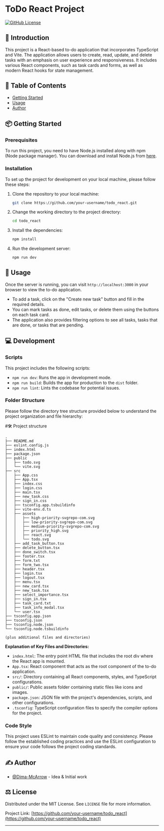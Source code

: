 # ToDo React Project

[![GitHub License](https://img.shields.io/github/license/Dima-McArrow/todo_react)](/LICENSE)

## 🌟 Introduction

This project is a React-based to-do application that incorporates TypeScript and Vite. The application allows users to create, read, update, and delete tasks with an emphasis on user experience and responsiveness. It includes various React components, such as task cards and forms, as well as modern React hooks for state management.

## 📝 Table of Contents

- [Getting Started](#getting_started)
- [Usage](#usage)
- [Author](#author)

## 📦 Getting Started <a name = "getting_started"></a>

### Prerequisites

To run this project, you need to have Node.js installed along with npm (Node package manager). You can download and install Node.js from [here](https://nodejs.org/).

### Installation

To set up the project for development on your local machine, please follow these steps:

1. Clone the repository to your local machine:
   ```sh
   git clone https://github.com/your-username/todo_react.git
   ```
2. Change the working directory to the project directory:
   ```sh
   cd todo_react
   ```
3. Install the dependencies:
   ```sh
   npm install
   ```
4. Run the development server:
   ```sh
   npm run dev
   ```

## 📝 Usage <a name = "usage"></a>

Once the server is running, you can visit `http://localhost:3000` in your browser to view the to-do application.

- To add a task, click on the "Create new task" button and fill in the required details.
- You can mark tasks as done, edit tasks, or delete them using the buttons on each task card.
- The application also provides filtering options to see all tasks, tasks that are done, or tasks that are pending.

## 💻 Development

### Scripts

This project includes the following scripts:

- `npm run dev`: Runs the app in development mode.
- `npm run build`: Builds the app for production to the `dist` folder.
- `npm run lint`: Lints the codebase for potential issues.

### Folder Structure

Please follow the directory tree structure provided below to understand the project organization and file hierarchy:

#🛠 Project structure

```
.
├── README.md
├── eslint.config.js
├── index.html
├── package.json
├── public
│   ├── todo.svg
│   └── vite.svg
├── src
│   ├── App.css
│   ├── App.tsx
│   ├── index.css
│   ├── login.css
│   ├── main.tsx
│   ├── new_task.css
│   ├── sign_in.css
│   ├── tsconfig.app.tsbuildinfo
│   ├── vite-env.d.ts
│   ├── assets
│   │   ├── high-priority-svgrepo-com.svg
│   │   ├── low-priority-svgrepo-com.svg
│   │   ├── medium-priority-svgrepo-com.svg
│   │   ├── priority_high.svg
│   │   ├── react.svg
│   │   └── todo.svg
│   ├── add_task_button.tsx
│   ├── delete_button.tsx
│   ├── done_switch.tsx
│   ├── footer.tsx
│   ├── form.txt
│   ├── form_two.tsx
│   ├── header.tsx
│   ├── login.tsx
│   ├── logout.tsx
│   ├── menu.tsx
│   ├── new_card.tsx
│   ├── new_task.tsx
│   ├── select_importance.tsx
│   ├── sign_in.tsx
│   ├── task_card.txt
│   ├── task_info_modal.tsx
│   └── user.tsx
├── tsconfig.app.json
├── tsconfig.json
├── tsconfig.node.json
└── tsconfig.node.tsbuildinfo

(plus additional files and directories)
```

**Explanation of Key Files and Directories:**

- `index.html`: The entry point HTML file that includes the root div where the React app is mounted.
- `App.tsx`: React component that acts as the root component of the to-do application.
- `src/`: Directory containing all React components, styles, and TypeScript configurations.
- `public/`: Public assets folder containing static files like icons and images.
- `package.json`: JSON file with the project's dependencies, scripts, and other configurations.
- `.tsconfig`: TypeScript configuration files to specify the compiler options for the project.

### Code Style

This project uses ESLint to maintain code quality and consistency. Please follow the established coding practices and use the ESLint configuration to ensure your code follows the project coding standards.

## ✍️ Author <a name = "author"></a>

- [@Dima-McArrow](https://github.com/Dima-McArrow) - Idea & Initial work

## ⚖️ License

Distributed under the MIT License. See `LICENSE` file for more information.

Project Link: [https://github.com/your-username/todo_react](https://github.com/your-username/todo_react)

---
